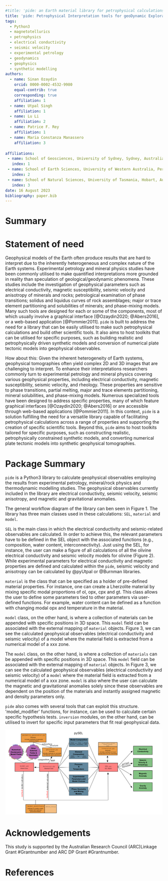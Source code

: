 ```yaml
---
#title: 'pide: an Earth material library for petrophysical calculations and synthetic modelling of Earth systems.'
title: 'pide: Petrophysical Interpretation tools for geoDynamic Exploration.'
tags:
  - Python3
  - magnetotellurics
  - petrophysics
  - electrical conductivity
  - seismic velocity
  - experimental petrology
  - geodynamics
  - geophysics
  - synthetic modelling
authors:
  - name: Sinan Ozaydin
    orcid: 0000-0002-4532-9980
    equal-contrib: true
    corresponding: true 
    affiliation: 1 
  - name: Utpal Singh
    affiliation: 1
  - name: Lu Li
    affiliation: 2
  - name: Patrice F. Rey
    affiliation: 1
  - name: Maria Constanza Manassero
    affiliation: 3

affiliations:
 - name: School of Geosciences, University of Sydney, Sydney, Australia.
   index: 1
 - name: School of Earth Sciences, University of Western Australia, Perth, Australia.
   index: 2
 - name: School of Natural Sciences, University of Tasmania, Hobart, Australia.
   index: 3
date: 16 August 2023
bibliography: paper.bib
---
```


# Summary

# Statement of need
Geophysical models of the Earth often produce results that are hard to interpret due to the inherently heterogeneous and complex nature of the Earth systems. Experimental petrology and mineral physics studies have been commonly utilised to make quantified interpretations more grounded in reality than speculation of geological/geodynamic phenomena. These studies include the investigation of geophysical parameters such as electrical conductivity, magnetic susceptibility, seismic velocity and anisotropy of minerals and rocks; petrological examination of phase transitions; solidus and liquidus curves of rock assemblages; major or trace element partitioning and solubilities of minerals; and phase-mixing models. Many such tools are designed for each or some of the components, most of which usually involve a graphical interface [@Ozaydin2020; @Abers2016], or a web-based application [@Pommier2011]. `pide` is built to address the need for a library that can be easily utilised to make such petrophysical calculations and build other scientific tools. It also aims to host toolkits that can be utilised for specific purposes, such as building realistic and petrophysically driven synthetic models and conversion of numerical plate tectonic models into geophysical observables. 

How about this:
Given the inherent heterogeneity of Earth systems, geophysical tomographies often yield complex 2D and 3D images that are challenging to interpret. To enhance their interpretations researchers commonly turn to experimental petrology and mineral physics covering various geophysical properties, including electrical conductivity, magnetic susceptibility, seismic velocity, and rheology. These properties are sensitive to phase transitions, partial melting, major and trace elements partitioning, mineral solubilities, and phase-mixing models.
Numerous specialized tools have been designed to address specific properties, many of which feature graphical interfaces [@Ozaydin2020; @Abers2016] or are accessible through web-based applications [@Pommier2011]. In this context, `pide` is a solution fulfilling the need for a versatile library capable of facilitating petrophysical calculations across a range of properties and supporting the creation of specific scientific tools. Beyond this, `pide` aims to host toolkits tailored for specific purposes, such as constructing realistic, petrophysically constrained synthetic models, and converting numerical plate tectonic models into synthetic geophysical tomographies.


# Package Summary

`pide` is a Python3 library to calculate geophysical observables employing the results from experimental petrology, mineral/rock physics and thermodynamic modelling studies. The geophysical observables currently included in the library are electrical conductivity, seismic velocity, seismic anisotropy, and magnetic and gravitational anomalies.

The general workflow diagram of the library can ben seen in Figure 1. The library has three main classes used in these calculations: `SEL`, `material` and `model`. 

`SEL` is the main class in which the electrical conductivity and seismic-related observables are calculated. In order to achieve this, the relevant parameters have to be defined in the SEL object with the associated functions (e.g., composition, water content, interconnectivity). Just using the SEL, for instance, the user can make a figure of all calculations of all the olivine electrical conductivity and seismic velocity models for olivine (Figure 2). While experimental parameters for electrical conductivity and magnetic properties are defined and calculated within the `pide`, seismic velocity and anisotropy can be calculated by @pyUtpal or @Burnman libraries.

`material` is the class that can be specified as a holder of pre-defined material properties. For instance, one can create a Lherzolite material by mixing specific modal proportions of ol, opx, cpx and gt. This class allows the user to define some parameters tied to other parameters via user-defined functions. For example, water content can be defined as a function with changing modal opx and temperature in the material.

`model` class, on the other hand, is where a collection of materials can be appended with specific positions in 3D space. This `model` field can be associated with the external mapping of `material` objects. Figure 3, we can see the calculated geophysical observables (electrical conductivity and seismic velocity) of a model where the material field is extracted from a numerical model of a xxx zone.

The `model` class, on the other hand, is where a collection of `materials`  can be appended with specific positions in 3D space. This `model` field can be associated with the external mapping of `material` objects. In Figure 3, we can see the calculated geophysical observables (electrical conductivity and seismic velocity) of a `model` where the material field is extracted from a numerical model of a xxx zone. `model` is also where the user can calculate the magnetic and gravitational anomalies solely since these observables are dependent on the position of the materials and instantly assigned magnetic and density parameters only. 

`pide` also comes with several tools that can exploit this structure. 'model_modifier' functions, for instance, can be used to calculate certain specific hypothesis tests. `inversion` modules, on the other hand, can be utilised to invert for specific input parameters that fit real geophysical data.

![Workflow Chart for pide \label{fig:pygeoselwf}](SEL/docs/figures/pySEL_workflow.png)

# Acknowledgements
This study is supported by the Australian Research Council (ARC)Linkage Grant #Grantnumber and ARC DP Grant #Grantnumber. 

# References
